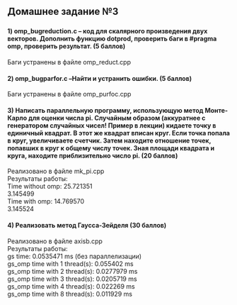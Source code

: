 ## Домашнее задание №3


###   
#### 1) omp_bugreduction.c – код для скалярного произведения двух векторов. Дополнить функцию dotprod, проверить баги в #pragma omp, проверить результат. (5 баллов)    
Баги устранены в файле omp_reduct.cpp
#### 2) omp_bugparfor.c –Найти и устранить ошибки. (5 баллов)   
Баги устранены в файле omp_purfoc.cpp

#### 3) Написать параллельную программу, использующую метод Монте-Карло для оценки числа pi. Случайным образом (аккуратнее с генератором случайных чисел! Пример в лекции) кидаете точку в единичный квадрат. В этот же квадрат вписан круг. Если точка попала в круг, увеличиваете счетчик. Затем находите отношение точек, попавших в круг к общему числу точек. Зная площади квадрата и круга, находите приблизительно число pi. (20 баллов)   
Реализовано в файле mk_pi.cpp   
Результаты работы:    
Time without omp: 25.721351     
3.145499    
Time with omp: 14.769570    
3.145524

#### 4) Реализовать метод Гаусса-Зейделя (30 баллов)   
Реализовано в файле axisb.cpp   
Результаты работы:    
gs time: 0.0535471 ms (без параллелизации)    
gs_omp time with 1 thread(s): 0.055402 ms   
gs_omp time with 2 thread(s): 0.0277979 ms    
gs_omp time with 3 thread(s): 0.0205719 ms    
gs_omp time with 4 thread(s): 0.022269 ms   
gs_omp time with 8 thread(s): 0.011929 ms   
